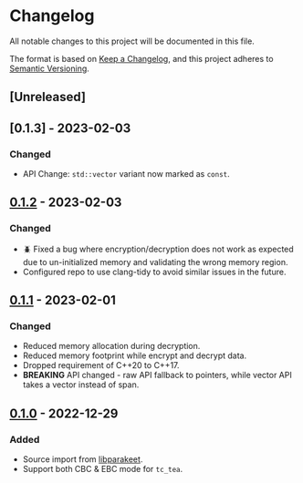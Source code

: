 # Changelog

All notable changes to this project will be documented in this file.

The format is based on [Keep a Changelog](https://keepachangelog.com/en/1.0.0/),
and this project adheres to [Semantic Versioning](https://semver.org/spec/v2.0.0.html).

## [Unreleased]

## [0.1.3] - 2023-02-03

### Changed

- API Change: `std::vector` variant now marked as `const`.

## [0.1.2] - 2023-02-03

### Changed

- 🪲 Fixed a bug where encryption/decryption does not work as expected due to un-initialized memory and validating the wrong memory region.
- Configured repo to use clang-tidy to avoid similar issues in the future.

## [0.1.1] - 2023-02-01

### Changed

- Reduced memory allocation during decryption.
- Reduced memory footprint while encrypt and decrypt data.
- Dropped requirement of C++20 to C++17.
- **BREAKING** API changed - raw API fallback to pointers, while vector API takes a vector instead of span.

## [0.1.0] - 2022-12-29

### Added

- Source import from [libparakeet].
- Support both CBC & EBC mode for `tc_tea`.

[libparakeet]: https://github.com/parakeet-rs/libparakeet
[0.1.0]: https://github.com/jixunmoe/libtc_tea/commits/v0.1.0
[0.1.1]: https://github.com/jixunmoe/libtc_tea/compare/v0.1.0...v0.1.1
[0.1.2]: https://github.com/jixunmoe/libtc_tea/compare/v0.1.1...v0.1.2
